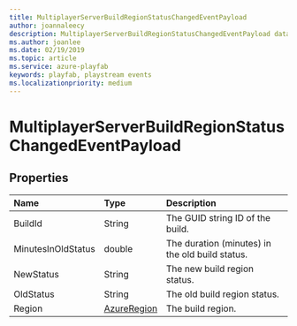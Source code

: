 ```yaml
---
title: MultiplayerServerBuildRegionStatusChangedEventPayload
author: joannaleecy
description: MultiplayerServerBuildRegionStatusChangedEventPayload data type.
ms.author: joanlee
ms.date: 02/19/2019
ms.topic: article
ms.service: azure-playfab
keywords: playfab, playstream events
ms.localizationpriority: medium
---
```


# MultiplayerServerBuildRegionStatusChangedEventPayload

## Properties

|Name|Type|Description|
| :--------------------|:-------------------|:----------------------|
|BuildId|String|The GUID string ID of the build.|
|MinutesInOldStatus|double|The duration (minutes) in the old build status.|
|NewStatus|String|The new build region status.|
|OldStatus|String|The old build region status.|
|Region|[AzureRegion](azureregion.md)|The build region.|
